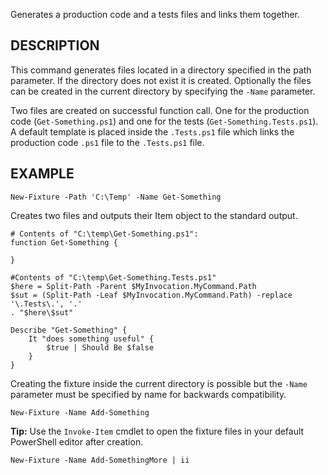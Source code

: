Generates a production code and a tests files and links them together. 

DESCRIPTION
------------

This command generates files located in a directory 
specified in the path parameter. If the directory does not exist it is created. 
Optionally the files can be created in the current directory by specifying the `-Name` parameter.

Two files are created on successful function call. One for the production code (`Get-Something.ps1`) and one for the tests (`Get-Something.Tests.ps1`). A default template is placed inside the `.Tests.ps1` file which links the production code `.ps1` file to the `.Tests.ps1` file.

EXAMPLE
----------
```posh
New-Fixture -Path 'C:\Temp' -Name Get-Something
```
Creates two files and outputs their Item object to the standard output.
````posh
# Contents of "C:\temp\Get-Something.ps1":
function Get-Something {

}

#Contents of "C:\temp\Get-Something.Tests.ps1"
$here = Split-Path -Parent $MyInvocation.MyCommand.Path
$sut = (Split-Path -Leaf $MyInvocation.MyCommand.Path) -replace '\.Tests\.', '.'
. "$here\$sut"

Describe "Get-Something" {
    It "does something useful" {
        $true | Should Be $false
    }
}
````

Creating the fixture inside the current directory is possible but the `-Name` parameter must be specified by name for backwards compatibility. 
```posh
New-Fixture -Name Add-Something
``` 

**Tip:** Use the `Invoke-Item` cmdlet to open the fixture files in your default PowerShell editor after creation.

```posh
New-Fixture -Name Add-SomethingMore | ii
```